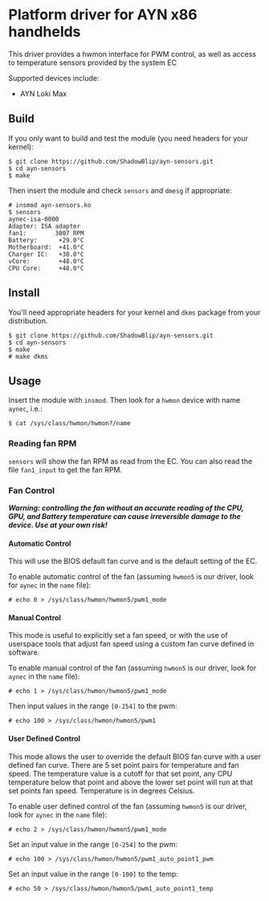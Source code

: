 # Platform driver for AYN x86 handhelds

This driver provides a hwmon interface for PWM control, as well as access 
to temperature sensors provided by the system EC

Supported devices include:

 - AYN Loki Max

## Build
If you only want to build and test the module (you need headers for your
kernel):

```shell
$ git clone https://github.com/ShadowBlip/ayn-sensors.git
$ cd ayn-sensors
$ make
```

Then insert the module and check `sensors` and `dmesg` if appropriate:
```shell
# insmod ayn-sensors.ko
$ sensors
aynec-isa-0000
Adapter: ISA adapter
fan1:        3007 RPM
Battery:      +29.0°C
Motherboard:  +41.0°C
Charger IC:   +38.0°C
vCore:        +48.0°C
CPU Core:     +48.0°C
```

## Install

You'll need appropriate headers for your kernel and `dkms` package from your
distribution.

```shell
$ git clone https://github.com/ShadowBlip/ayn-sensors.git
$ cd ayn-sensors
$ make
# make dkms
```

## Usage

Insert the module with `insmod`. Then look for a `hwmon` device with name
`aynec`, i.e.:

`$ cat /sys/class/hwmon/hwmon?/name`

### Reading fan RPM

`sensors` will show the fan RPM as read from the EC. You can also read the
file `fan1_input` to get the fan RPM.

### Fan Control

***Warning: controlling the fan without an accurate reading of the CPU, GPU,
and Battery temperature can cause irreversible damage to the device. Use at
your own risk!***

#### Automatic Control
This will use the BIOS default fan curve and is the default setting of the EC.

To enable automatic control of the fan (assuming `hwmon5` is our driver, look for
`aynec` in the `name` file):

`# echo 0 > /sys/class/hwmon/hwmon5/pwm1_mode`

#### Manual Control
This mode is useful to explicitly set a fan speed, or with the use of userspace
tools that adjust fan speed using a custom fan curve defined in software.

To enable manual control of the fan (assuming `hwmon5` is our driver, look for
`aynec` in the `name` file):

`# echo 1 > /sys/class/hwmon/hwmon5/pwm1_mode`

Then input values in the range `[0-254]` to the pwm:

`# echo 100 > /sys/class/hwmon/hwmon5/pwm1`

#### User Defined Control
This mode allows the user to override the default BIOS fan curve with a user
defined fan curve. There are 5 set point pairs for temperature and fan speed.
The temperature value is a cutoff for that set point, any CPU temperature
below that point and above the lower set point will run at that set points
fan speed. Temperature is in degrees Celsius.

To enable user defined control of the fan (assuming `hwmon5` is our driver,
look for `aynec` in the `name` file):

`# echo 2 > /sys/class/hwmon/hwmon5/pwm1_mode`

Set an input value in the range `[0-254]` to the pwm:

`# echo 100 > /sys/class/hwmon/hwmon5/pwm1_auto_point1_pwm`

Set an input value in the range `[0-100]` to the temp:

`# echo 50 > /sys/class/hwmon/hwmon5/pwm1_auto_point1_temp`

